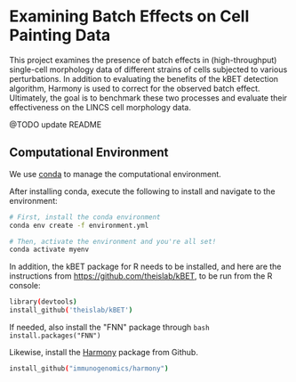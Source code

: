 # Examining Batch Effects on Cell Painting Data

This project examines the presence of batch effects in (high-throughput) single-cell morphology data of different strains of cells subjected to various perturbations.
In addition to evaluating the benefits of the kBET detection algorithm, Harmony is used to correct for the observed batch effect. Ultimately, the goal is to benchmark these two processes and evaluate their effectiveness on the LINCS cell morphology data.

@TODO update README

## Computational Environment

We use [conda](https://docs.conda.io/en/latest/) to manage the computational environment.

After installing conda, execute the following to install and navigate to the environment:

```bash
# First, install the conda environment
conda env create -f environment.yml

# Then, activate the environment and you're all set!
conda activate myenv
```
In addition, the kBET package for R needs to be installed, and here are the instructions from https://github.com/theislab/kBET, to be run from the R console:

```bash
library(devtools)
install_github('theislab/kBET')
```
If needed, also install the "FNN" package through ```bash install.packages("FNN") ```

Likewise, install the [Harmony](https://github.com/immunogenomics/harmony) package from Github.

```bash
install_github("immunogenomics/harmony")
```
